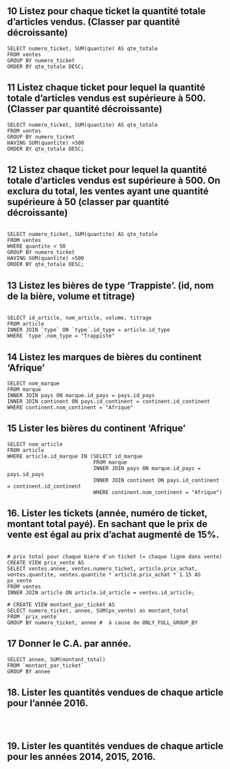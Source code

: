 ## 10 Listez pour chaque ticket la quantité totale d’articles vendus. (Classer par quantité décroissante)

```mysql
SELECT numero_ticket, SUM(quantite) AS qte_totale
FROM ventes
GROUP BY numero_ticket
ORDER BY qte_totale DESC;
```

## 11 Listez chaque ticket pour lequel la quantité totale d’articles vendus est supérieure à 500. (Classer par quantité décroissante)

```mysql
SELECT numero_ticket, SUM(quantite) AS qte_totale
FROM ventes
GROUP BY numero_ticket
HAVING SUM(quantite) >500
ORDER BY qte_totale DESC;
```

## 12 Listez chaque ticket pour lequel la quantité totale d’articles vendus est supérieure à 500. On exclura du total, les ventes ayant une quantité supérieure à 50 (classer par quantité décroissante)

```mysql

SELECT numero_ticket, SUM(quantite) AS qte_totale
FROM ventes
WHERE quantite < 50
GROUP BY numero_ticket
HAVING SUM(quantite) >500
ORDER BY qte_totale DESC;

```

## 13 Listez les bières de type ‘Trappiste’. (id, nom de la bière, volume et titrage)

```mysql

SELECT id_article, nom_article, volume, titrage
FROM article
INNER JOIN `type` ON `type`.id_type = article.id_type
WHERE `type`.nom_type = "Trappiste"
```

## 14 Listez les marques de bières du continent ‘Afrique’

```mysql
SELECT nom_marque
FROM marque
INNER JOIN pays ON marque.id_pays = pays.id_pays
INNER JOIN continent ON pays.id_continent = continent.id_continent
WHERE continent.nom_continent = "Afrique"
```

## 15 Lister les bières du continent ‘Afrique’

```mysql
SELECT nom_article
FROM article
WHERE article.id_marque IN (SELECT id_marque
							FROM marque
							INNER JOIN pays ON marque.id_pays = pays.id_pays
							INNER JOIN continent ON pays.id_continent = continent.id_continent
							WHERE continent.nom_continent = "Afrique")
```

## 16. Lister les tickets (année, numéro de ticket, montant total payé). En sachant que le prix de vente est égal au prix d’achat augmenté de 15%.

```mysql

# prix total pour chaque bière d'un ticket (= chaque ligne dans vente)
CREATE VIEW prix_vente AS
SELECT ventes.annee, ventes.numero_ticket, article.prix_achat, ventes.quantite, ventes.quantite * article.prix_achat * 1.15 AS px_vente
FROM ventes
INNER JOIN article ON article.id_article = ventes.id_article;

# CREATE VIEW montant_par_ticket AS
SELECT numero_ticket, annee, SUM(px_vente) as montant_total
FROM `prix_vente`
GROUP BY numero_ticket, annee #  à cause de ONLY_FULL_GROUP_BY

```

## 17  Donner le C.A. par année.

```mysql
SELECT annee, SUM(montant_total)
FROM `montant_par_ticket`
GROUP BY annee
```

## 18. Lister les quantités vendues de chaque article pour l’année 2016.

```mysql



```

## 19. Lister les quantités vendues de chaque article pour les années 2014, 2015, 2016.

```mysql

```

